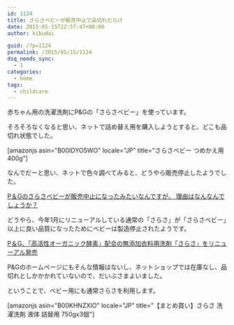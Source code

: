 ```yaml
---
id: 1124
title: さらさベビーが販売中止で品切れだらけ
date: 2015-05-15T22:57:47+00:00
author: kikudai

guid: /?p=1124
permalink: /2015/05/15/1124
dsq_needs_sync:
  - 1
categories:
  - home
tags:
  - childcare
---
```

赤ちゃん用の洗濯洗剤にP&Gの「さらさベビー」を使っています。
  
そろそろなくなると思い、ネットで詰め替え用を購入しようとすると、どこも品切れ状態でした。
  
<!--more-->

[amazonjs asin="B00IDYO5WO" locale="JP" title="さらさベビー つめかえ用 400g"]

なんでだーと思い、ネットで色々調べてみると、どうやら販売停止したようでした。

<a href="https://qa.mamari.jp/question/126223" target="_blank">P＆Gのさらさベビーが販売中止になったみたいなんですが、 理由はなんなんでしょうか？</a>

どうやら、今年1月にリニューアルしている通常の「さらさ」が「さらさベビー」以上に良い品質になったためにベビーは製造停止されたようです。

<a href="https://www.mylifenews.net/commodity/2014/12/pg-16.html" target="_blank">P＆G、「高活性オーガニック酵素」配合の無添加衣料用洗剤「さらさ」をリニューアル発売</a>

P&Gのホームページにもそんな情報はないし、ネットショップでは在庫なし、品切れとしかかかれていないので、だいぶさまよいました。

ということで、ベビー用にも通常さらさを利用します。

[amazonjs asin="B00KHNZXIO" locale="JP" title="【まとめ買い】さらさ 洗濯洗剤 液体 詰替用 750gx3個"]